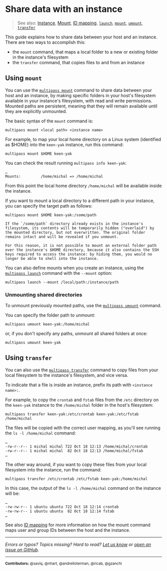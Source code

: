 # Share data with an instance
> See also: [Instance](/explanation/instance), [Mount](/explanation/mount), [ID mapping](/explanation/id-mapping), [`launch`](/reference/command-line-interface/launch), [`mount`](/reference/command-line-interface/mount), [`umount`](/reference/command-line-interface/umount), [`transfer`](/reference/command-line-interface/transfer)

This guide explains how to share data between your host and an instance. There are two ways to accomplish this: 
* the `mount` command, that maps a local folder to a new or existing folder in the instance's filesystem
* the `transfer` command, that copies files to and from an instance

## Using `mount`

You can use the [`multipass mount`](/reference/command-line-interface/mount) command to share data between your host and an instance, by making specific folders in your host's filesystem available in your instance's filesystem, with read and write permissions. Mounted paths are persistent, meaning that they will remain available until they are explicitly unmounted.

The basic syntax of the `mount` command is:

```plain
multipass mount <local path> <instance name>
```

For example, to map your local home directory on a Linux system (identified as $HOME) into the `keen-yak` instance, run this command: 

```plain
multipass mount $HOME keen-yak
```

You can check the result running `multipass info keen-yak`:

```plain
…
Mounts:         /home/michal => /home/michal
```

From this point the local home directory `/home/michal` will be available inside the instance. 

If you want to mount a local directory to a different path in your instance, you can specify the target path as follows:

```plain
multipass mount $HOME keen-yak:/some/path
```

```{caution}
If the `/some/path` directory already exists in the instance's filesystem, its contents will be temporarily hidden ("overlaid") by the mounted directory, but not overwritten. The original folder remains intact and will be revealed if you unmount.

For this reason, it is not possible to mount an external folder path over the instance's $HOME directory, because it also contains the SSH keys required to access the instance: by hiding them, you would no longer be able to shell into the instance.
```

You can also define mounts when you create an instance, using the [`multipass launch`](/reference/command-line-interface/launch) command with the `--mount` option:

```plain
multipass launch --mount /local/path:/instance/path
```

### Unmounting shared directories

To unmount previously mounted paths, use the [`multipass umount`](/reference/command-line-interface/umount) command. 

You can specify the folder path to unmount: 

```plain
multipass umount keen-yak:/home/michal
```

or, if you don't specify any paths, unmount all shared folders at once:

```plain
multipass umount keen-yak
```

## Using `transfer`

You can also use the [`multipass transfer`](/reference/command-line-interface/transfer) command to copy files from your local filesystem to the instance's filesystem, and vice versa. 

To indicate that a file is inside an instance, prefix its path with `<instance name>:`. 

For example, to copy the `crontab` and `fstab` files from the `/etc` directory on the `keen-yak` instance to the `/home/michal` folder in the host's filesystem:

```plain
multipass transfer keen-yak:/etc/crontab keen-yak:/etc/fstab /home/michal
```

The files will be copied with the correct user mapping, as you'll see running the `ls -l /home/michal` command:

```plain
…
-rw-r--r-- 1 michal michal 722 Oct 18 12:13 /home/michal/crontab
-rw-r--r-- 1 michal michal  82 Oct 18 12:13 /home/michal/fstab
…
```

The other way around, if you want to copy these files from your local filesystem into the instance, run the command:

```plain
multipass transfer /etc/crontab /etc/fstab keen-yak:/home/michal
```

In this case, the output of the `ls -l /home/michal` command on the instance will be:
```plain
…
-rw-rw-r-- 1 ubuntu ubuntu 722 Oct 18 12:14 crontab
-rw-rw-r-- 1 ubuntu ubuntu  82 Oct 18 12:14 fstab
…
```

See also [ID mapping](/explanation/id-mapping) for more information on how the mount command maps user and group IDs between the host and the instance.

---

*Errors or typos? Topics missing? Hard to read? <a href="https://docs.google.com/forms/d/e/1FAIpQLSd0XZDU9sbOCiljceh3rO_rkp6vazy2ZsIWgx4gsvl_Sec4Ig/viewform?usp=pp_url&entry.317501128=https://multipass.run/docs/share-data-with-an-instance" target="_blank">Let us know</a> or <a href="https://github.com/canonical/multipass/issues/new/choose" target="_blank">open an issue on GitHub</a>.*

---

<small>**Contributors:** @saviq, @nhart, @andreitoterman, @ricab, @gzanchi </small>

